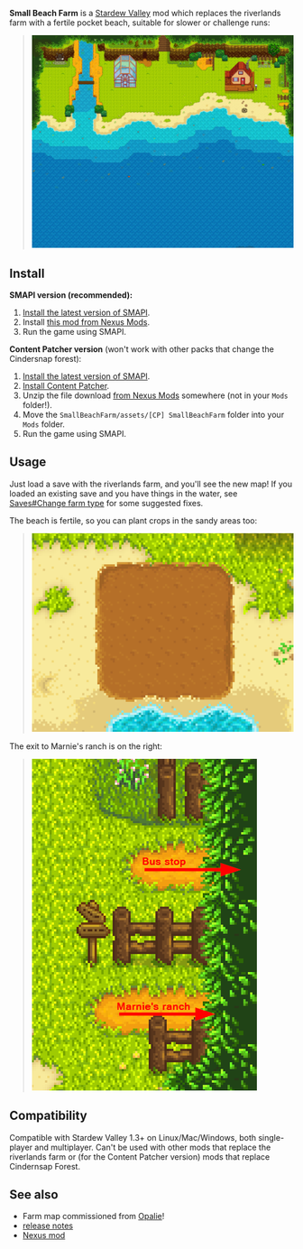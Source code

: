 **Small Beach Farm** is a [Stardew Valley](http://stardewvalley.net/) mod which replaces the
riverlands farm with a fertile pocket beach, suitable for slower or challenge runs:

> ![](docs/farm-screenshot.png)

## Install
**SMAPI version (recommended):**

1. [Install the latest version of SMAPI](https://smapi.io/).
2. Install [this mod from Nexus Mods](http://www.nexusmods.com/stardewvalley/mods/3750).
3. Run the game using SMAPI.

**Content Patcher version** (won't work with other packs that change the Cindersnap forest):
1. [Install the latest version of SMAPI](https://smapi.io/).
2. [Install Content Patcher](https://www.nexusmods.com/stardewvalley/mods/1915).
3. Unzip the file download [from Nexus Mods](http://www.nexusmods.com/stardewvalley/mods/3750) somewhere (not in your `Mods` folder!).
4. Move the `SmallBeachFarm/assets/[CP] SmallBeachFarm` folder into your `Mods` folder.
5. Run the game using SMAPI.

## Usage
Just load a save with the riverlands farm, and you'll see the new map! If you loaded an existing
save and you have things in the water, see [Saves#Change farm type](https://stardewvalleywiki.com/Saves#Change_farm_type)
for some suggested fixes.

The beach is fertile, so you can plant crops in the sandy areas too:  
> ![](docs/tilled-screenshot.png)

The exit to Marnie's ranch is on the right:
> ![](docs/exit-screenshot.png)

## Compatibility
Compatible with Stardew Valley 1.3+ on Linux/Mac/Windows, both single-player and multiplayer. Can't
be used with other mods that replace the riverlands farm or (for the Content Patcher version) mods
that replace Cindernsap Forest.

## See also
* Farm map commissioned from [Opalie](https://www.nexusmods.com/stardewvalley/users/38947035)!
* [release notes](release-notes.md)
* [Nexus mod](http://www.nexusmods.com/stardewvalley/mods/3750)

